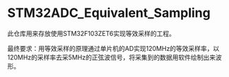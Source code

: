 # STM32ADC_Equivalent_Sampling
此仓库用来存放使用STM32F103ZET6实现等效采样的工程。

最终要求：用等效采样的原理通过单片机的AD实现120MHz的等效采样率，以120MHz的采样率去采5MHz的正弦波信号，将采集到的数据用软件绘制出来波形。
